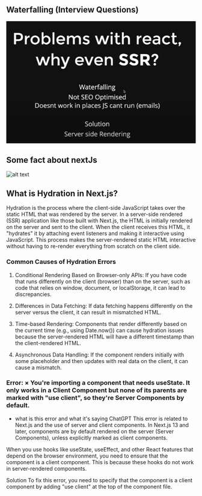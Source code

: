 ## Waterfalling (Interview Questions)
![alt text](images/image3.png)


## Some fact about nextJs
![alt text](image/image4.png)

## What is Hydration in Next.js?

Hydration is the process where the client-side JavaScript takes over the static HTML that was rendered by the server. In a server-side rendered (SSR) application like those built with Next.js, the HTML is initially rendered on the server and sent to the client. When the client receives this HTML, it "hydrates" it by attaching event listeners and making it interactive using JavaScript. This process makes the server-rendered static HTML interactive without having to re-render everything from scratch on the client side.

### Common Causes of Hydration Errors

1. Conditional Rendering Based on Browser-only APIs: If you have code that runs differently on the client (browser) than on the server, such as code that relies on window, document, or localStorage, it can lead to discrepancies.

2. Differences in Data Fetching: If data fetching happens differently on the server versus the client, it can result in mismatched HTML.

3. Time-based Rendering: Components that render differently based on the current time (e.g., using Date.now()) can cause hydration issues because the server-rendered HTML will have a different timestamp than the client-rendered HTML.

4. Asynchronous Data Handling: If the component renders initially with some placeholder and then updates with real data on the client, it can cause a mismatch.

### Error: × You're importing a component that needs useState. It only works in a Client Component but none of its parents are marked with "use client", so they're Server Components by default.
 - what is this error and what it's saying
ChatGPT
This error is related to Next.js and the use of server and client components. In Next.js 13 and later, components are by default rendered on the server (Server Components), unless explicitly marked as client components.

When you use hooks like useState, useEffect, and other React features that depend on the browser environment, you need to ensure that the component is a client component. This is because these hooks do not work in server-rendered components.

Solution
To fix this error, you need to specify that the component is a client component by adding "use client" at the top of the component file.